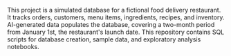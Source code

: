 This project is a simulated database for a fictional food delivery restaurant. It tracks orders, customers, menu items, ingredients, recipes, and inventory.
AI-generated data populates the database, covering a two-month period from January 1st, the restaurant's launch date.
This repository contains SQL scripts for database creation, sample data, and exploratory analysis notebooks.
